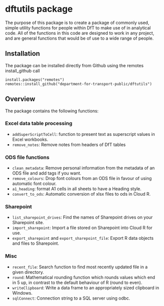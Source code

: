 # dftutils package

The purpose of this package is to create a package of commonly used, simple utility functions for people within DfT to make use of in analytical code. All of the functions in this code are designed to work in any project, and are general functions that would be of use to a wide range of people.

## Installation

The package can be installed directly from Github using the remotes install_github call

```
install.packages("remotes")
remotes::install_github("department-for-transport-public/dftutils")
```

## Overview

The package contains the following functions:

### Excel data table processing

* `addSuperScriptToCell`: function to present text as superscript values in Excel workbooks.
* `remove_notes`: Remove notes from headers of DfT tables

### ODS file functions

* `clean_metadata`: Remove personal information from the metadata of an ODS file and add tags if you want.
* `remove_colours`: Drop font colours from an ODS file in favour of using automatic font colour.
* `a1_heading`: format A1 cells in all sheets to have a Heading style.
* `convert_to_ods`: Automatic conversion of xlsx files to ods in Cloud R.

### Sharepoint

* `list_sharepoint_drives`: Find the names of Sharepoint drives on your Sharepoint site.
* `import_sharepoint`: Import a file stored on Sharepoint into Cloud R for use.
* `export_sharepoint` and `export_sharepoint_file`: Export R data objects and files to Sharepoint.

### Misc

* `recent_file`: Search function to find most recently updated file in a given directory.
* `round`: Mathematical rounding function which rounds values which end in 5 up, in contrast to the default behaviour of R (round to even).
* `writeClipboard`: Write a data frame to an appropriately sized clipboard in Windows.
* `sqlConnect`: Connection string to a SQL server using odbc.


